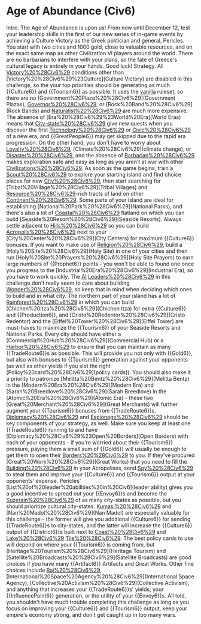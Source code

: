 # Age of Abundance (Civ6)

Intro.
The Age of Abundance is upon us! From now until December 12, test your leadership skills in the first of our new series of in-game events by achieving a Culture Victory as the Greek politician and general, Pericles.
You start with two cities and 1000 gold, close to valuable resources, and on the exact same map as other Civilization VI players around the world. There are no barbarians to interfere with your plans, so the fate of Greece's cultural legacy is entirely in your hands. Good luck!
Strategy.
All [Victory%20%28Civ6%29](victory) conditions other than [Victory%20%28Civ6%29%23Culture](Culture Victory) are disabled in this challenge, so the your top priorities should be generating as much {{Culture6}} and {{Tourism6}} as possible. It uses the [vanilla](vanilla) ruleset, so there are no [Government%20Plaza%20%28Civ6%29](Government Plazas), [Governor%20%28Civ6%29](Governors), or [Rock%20Band%20%28Civ6%29](Rock Bands) and [Naturalist%20%28Civ6%29](Naturalists) are much more expensive. The absence of [Era%20%28Civ6%29%23World%20Era](World Eras) means that [City-state%20%28Civ6%29](city-states) give new quests when you discover the first [Technology%20%28Civ6%29](technology) or [Civic%20%28Civ6%29](civic) of a new era, and {{GreatPeople6}} may get skipped due to the rapid era progression. On the other hand, you don't have to worry about [Loyalty%20%28Civ6%29](Loyalty), [Climate%20%28Civ6%29](climate change), or [Disaster%20%28Civ6%29](disasters), and the absence of [Barbarian%20%28Civ6%29](Barbarians) makes exploration safe and easy as long as you aren't at war with other [Civilizations%20%28Civ6%29](civilizations).
As soon as the game begins, train a [Scout%20%28Civ6%29](Scout) to explore your starting island and find choice places for new [City%20%28Civ6%29](cities), then start searching for [Tribal%20Village%20%28Civ6%29](Tribal Villages) and [Resource%20%28Civ6%29](resource)-rich tracts of land on other [Continent%20%28Civ6%29](continents). Some parts of your island are ideal for establishing [National%20Park%20%28Civ6%29](National Parks), and there's also a lot of [Coastal%20%28Civ6%29](coastal) flatland on which you can build [Seaside%20Resort%20%28Civ6%29](Seaside Resorts). Always settle adjacent to [Hills%20%28Civ6%29](Hills) so you can build [Acropolis%20%28Civ6%29](Acropolises) next to your [City%20Center%20%28Civ6%29](City Centers) for maximum {{Culture6}} bonuses. If you want to make use of [Religion%20%28Civ6%29](religion), build a [Holy%20Site%20%28Civ6%29](Holy Site) in one of your cities and then run [Holy%20Site%20Prayers%20%28Civ6%29](Holy Site Prayers) to earn large numbers of {{Prophet6}} points - you won't be able to found one once you progress to the [Industrial%20Era%20%28Civ6%29](Industrial Era), so you have to work quickly.
The [AI](AI) [Leaders%20%28Civ6%29](leaders) in this challenge don't really seem to care about building [Wonder%20%28Civ6%29](wonders), so keep that in mind when deciding which ones to build and in what city. The northern part of your island has a lot of [Rainforest%20%28Civ6%29](Rainforests) in which you can build [Chichen%20Itza%20%28Civ6%29](Chichen Itza) for extra {{Culture6}} and {{Production6}}, and [Cristo%20Redentor%20%28Civ6%29](Cristo Redentor) and the [Eiffel%20Tower%20%28Civ6%29](Eiffel Tower) are must-haves to maximize the {{Tourism6}} of your Seaside Resorts and National Parks.
Every city should have either a [Commercial%20Hub%20%28Civ6%29](Commercial Hub) or a [Harbor%20%28Civ6%29](Harbor) to ensure that you can maintain as many {{TradeRoute6}}s as possible. This will provide you not only with {{Gold6}}, but also with bonuses to {{Tourism6}} generation against your opponents (as well as other yields if you slot the right [Policy%20card%20%28Civ6%29](policy cards)). You should also make it a priority to patronize [Melitta%20Bentz%20%28Civ6%29](Melitta Bentz) in the [Modern%20Era%20%28Civ6%29](Modern Era) and [Sarah%20Breedlove%20%28Civ6%29](Sarah Breedlove) in the [Atomic%20Era%20%28Civ6%29](Atomic Era) - these two [Great%20Merchant%20%28Civ6%29](Great Merchants) will further augment your {{Tourism6}} bonuses from {{TradeRoute6}}s.
[Diplomacy%20%28Civ6%29](Diplomacy) and [Espionage%20%28Civ6%29](espionage) should be key components of your strategy, as well. Make sure you keep at least one {{TradeRoute6}} running to and have [Diplomacy%20%28Civ6%29%23Open%20Borders](Open Borders) with each of your opponents - if you're worried about their {{Tourism6}} pressure, paying them a small sum of {{Gold6}} will usually be enough to get them to open their [Borders%20%28Civ6%29](borders) to you. If they've procured [Great%20Work%20%28Civ6%29](Great Works) that you need to fill the [Building%20%28Civ6%29](buildings) in your Acropolises, send [Spy%20%28Civ6%29](Spies) to steal them and improve your {{Culture6}} and {{Tourism6}} output at your opponents' expense.
Pericles' [List%20of%20leader%20abilities%20in%20Civ6](leader ability) gives you a good incentive to spread out your {{Envoy6}}s and become the [Suzerain%20%28Civ6%29](Suzerain) of as many city-states as possible, but you should prioritize cultural city-states. [Kumasi%20%28Civ6%29](Kumasi) and [Nan%20Madol%20%28Civ6%29](Nan Madol) are especially valuable for this challenge - the former will give you additional {{Culture6}} for sending {{TradeRoute6}}s to city-states, and the latter will increase the {{Culture6}} output of {{District6}}s built next to [Coast%20%28Civ6%29](Coast) and [Lake%20%28Civ6%29](Lake) [Tile%20%28Civ6%29](tiles).
The best policy cards to use will depend on where your {{Tourism6}} is coming from, but [Heritage%20Tourism%20%28Civ6%29](Heritage Tourism) and [Satellite%20Broadcasts%20%28Civ6%29](Satellite Broadcasts) are good choices if you have many {{Artifact6}} Artifacts and Great Works. Other fine choices include [Raj%20%28Civ6%29](Raj), [International%20Space%20Agency%20%28Civ6%29](International Space Agency), [Collective%20Activism%20%28Civ6%29](Collective Activism), and anything that increases your {{TradeRoute6}}s' yields, your {{InfluencePoint6}} generation, or the utility of your {{Envoy6}}s.
All told, you shouldn't have much trouble completing this challenge as long as you focus on improving your {{Culture6}} and {{Tourism6}} output, keep your empire's economy strong, and don't get caught up in too many wars.